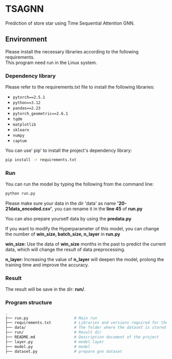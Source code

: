 # TSAGNN
Prediction of store star using Time Sequential Attention GNN.

## Environment

Please install the necessary libraries according to the following requirements.  
This program need run in the Linux system.

### Dependency library

Please refer to the requirements.txt file to install the following libraries:

- `pytorch==2.5.1`
- `python==3.12`
- `pandas==2.23`
- `pytorch_geometric==2.6.1`
- `tqdm`
- `matplotlib`
- `sklearn`
- `numpy`
- `captum`

You can use' pip' to install the project's dependency library:

```bash
pip install -r requirements.txt
```
### Run

You can run the model by typing the following from the command line:

```bash
python run.py
```
Please make sure your data in the dir 'data' as name **'20-21data_encoded.csv'**, you can rename it in the **line 45** of **run.py**  

You can also prepare yourself data by using the **predata.py**  

If you want to modify the Hyperparameter of this model, you can change the number of **win_size, batch_size, n_layer** in **run.py**  

**win_size:** Use the data of **win_size** months in the past to predict the current data, which will change the result of data preprocessing.  

**n_layer:** Increasing the value of **n_layer** will deepen the model, prolong the training time and improve the accuracy. 

### Result
The result will be save in the dir: **run/**.

### Program structure
```bash
.
├── run.py                    # Main run 
├── requirements.txt          # Libraries and versions required for the project
├── data/                     # The folder where the dataset is stored.
├── run/                      # Result dir
├── README.md                 # Description document of the project
├── layer.py                  # model layer
├── model.py                  # model
├── dataset.py                # prepare gnn dataset
```
